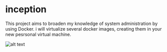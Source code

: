 # inception
This project aims to broaden my knowledge of system administration by using Docker. i will virtualize several docker images, creating them in your new pesrsonal virtual machine.

![alt text](https://github.com/Azraoui/inception/image/main/diagram.jpg?raw=true)
